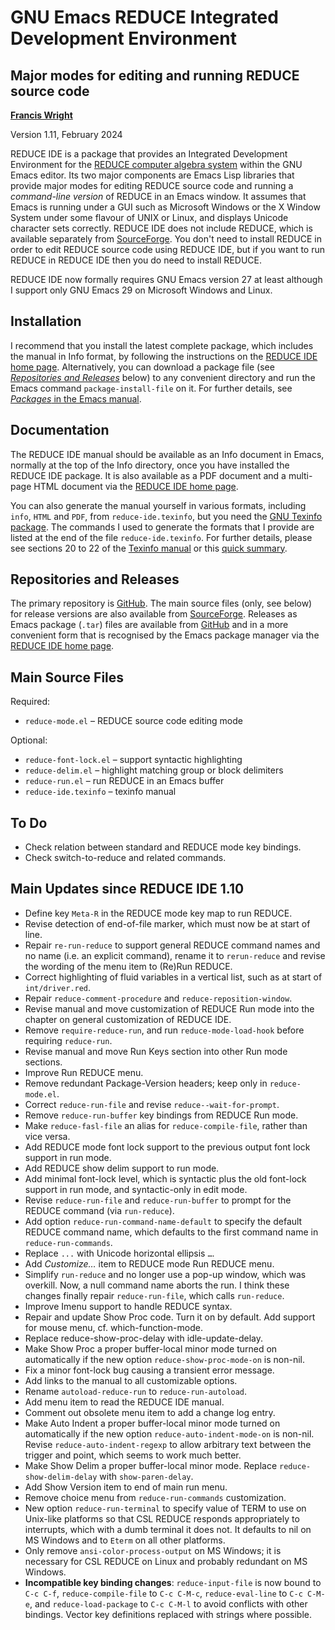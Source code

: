 # GNU Emacs REDUCE Integrated Development Environment

## Major modes for editing and running REDUCE source code

**[Francis Wright](https://sites.google.com/site/fjwcentaur)**

Version 1.11, February 2024

REDUCE IDE is a package that provides an Integrated Development Environment for the [REDUCE computer algebra system](https://reduce-algebra.sourceforge.io/) within the GNU Emacs editor. Its two major components are Emacs Lisp libraries that provide major modes for editing REDUCE source code and running a _command-line version_ of REDUCE in an Emacs window. It assumes that Emacs is running under a GUI such as Microsoft Windows or the X Window System under some flavour of UNIX or Linux, and displays Unicode character sets correctly. REDUCE IDE does not include REDUCE, which is available separately from [SourceForge](https://sourceforge.net/projects/reduce-algebra/). You don't need to install REDUCE in order to edit REDUCE source code using REDUCE IDE, but if you want to run REDUCE in REDUCE IDE then you do need to install REDUCE.

REDUCE IDE now formally requires GNU Emacs version 27 at least although I support only GNU Emacs 29 on Microsoft Windows and Linux.

## Installation

I recommend that you install the latest complete package, which includes the manual in Info format, by following the instructions on the [REDUCE IDE home page](https://reduce-algebra.sourceforge.io/reduce-ide/). Alternatively, you can download a package file (see [_Repositories and Releases_](#repositories-and-releases) below) to any convenient directory and run the Emacs command `package-install-file` on it. For further details, see [_Packages_ in the Emacs manual](https://www.gnu.org/software/emacs/manual/html_node/emacs/Packages.html).

## Documentation

The REDUCE IDE manual should be available as an Info document in Emacs, normally at the top of the Info directory, once you have installed the REDUCE IDE package. It is also available as a PDF document and a multi-page HTML document via the [REDUCE IDE home page](https://reduce-algebra.sourceforge.io/reduce-ide/).

You can also generate the manual yourself in various formats, including `info`, `HTML` and `PDF`, from `reduce-ide.texinfo`, but you need the [GNU Texinfo package](https://www.gnu.org/software/texinfo/). The commands I used to generate the formats that I provide are listed at the end of the file `reduce-ide.texinfo`. For further details, please see sections 20 to 22 of the [Texinfo manual](https://www.gnu.org/software/texinfo/manual/texinfo/) or this [quick summary](https://en.wikipedia.org/wiki/Texinfo).

## Repositories and Releases

The primary repository is [GitHub](https://github.com/fjwright/REDUCE-IDE). The main source files (only, see below) for release versions are also available from [SourceForge](https://sourceforge.net/p/reduce-algebra/code/HEAD/tree/trunk/generic/emacs/). Releases as Emacs package (`.tar`) files are available from [GitHub](https://github.com/fjwright/REDUCE-IDE/releases) and in a more convenient form that is recognised by the Emacs package manager via the [REDUCE IDE home page](https://reduce-algebra.sourceforge.io/reduce-ide/).

## Main Source Files

Required:

- `reduce-mode.el` &ndash; REDUCE source code editing mode

Optional:

- `reduce-font-lock.el` &ndash; support syntactic highlighting
- `reduce-delim.el` &ndash; highlight matching group or block delimiters
- `reduce-run.el` &ndash; run REDUCE in an Emacs buffer
- `reduce-ide.texinfo` &ndash; texinfo manual

## To Do

- Check relation between standard and REDUCE mode key bindings.
- Check switch-to-reduce and related commands.

## Main Updates since REDUCE IDE 1.10

- Define key `Meta-R` in the REDUCE mode key map to run REDUCE.
- Revise detection of end-of-file marker, which must now be at start of line.
- Repair `re-run-reduce` to support general REDUCE command names and no name (i.e. an explicit command), rename it to `rerun-reduce` and revise the wording of the menu item to (Re)Run REDUCE.
- Correct highlighting of fluid variables in a vertical list, such as at start of `int/driver.red`.
- Repair `reduce-comment-procedure` and `reduce-reposition-window`.
- Revise manual and move customization of REDUCE Run mode into the chapter on general customization of REDUCE IDE.
- Remove `require-reduce-run`, and run `reduce-mode-load-hook` before requiring `reduce-run`.
- Revise manual and move Run Keys section into other Run mode sections.
- Improve Run REDUCE menu.
- Remove redundant Package-Version headers; keep only in `reduce-mode.el`.
- Correct `reduce-run-file` and revise `reduce--wait-for-prompt`.
- Remove `reduce-run-buffer` key bindings from REDUCE Run mode.
- Make `reduce-fasl-file` an alias for `reduce-compile-file`, rather than vice versa.
- Add REDUCE mode font lock support to the previous output font lock support in run mode.
- Add REDUCE show delim support to run mode.
- Add minimal font-lock level, which is syntactic plus the old font-lock support in run mode, and syntactic-only in edit mode.
- Revise `reduce-run-file` and `reduce-run-buffer` to prompt for the REDUCE command (via `run-reduce`).
- Add option `reduce-run-command-name-default` to specify the default REDUCE command name, which defaults to the first command name in `reduce-run-commands`.
- Replace `...` with Unicode horizontal ellipsis `…`.
- Add _Customize…_ item to REDUCE mode Run REDUCE menu.
- Simplify `run-reduce` and no longer use a pop-up window, which was overkill. Now, a null command name aborts the run. I think these changes finally repair `reduce-run-file`, which calls `run-reduce`.
- Improve Imenu support to handle REDUCE syntax.
- Repair and update Show Proc code. Turn it on by default. Add support for mouse menu, cf. which-function-mode.
- Replace reduce-show-proc-delay with idle-update-delay.
- Make Show Proc a proper buffer-local minor mode turned on automatically if the new option `reduce-show-proc-mode-on` is non-nil.
- Fix a minor font-lock bug causing a transient error message.
- Add links to the manual to all customizable options.
- Rename `autoload-reduce-run` to `reduce-run-autoload`.
- Add menu item to read the REDUCE IDE manual.
- Comment out obsolete menu item to add a change log entry.
- Make Auto Indent a proper buffer-local minor mode turned on automatically if the new option `reduce-auto-indent-mode-on` is non-nil. Revise `reduce-auto-indent-regexp` to allow arbitrary text between the trigger and point, which seems to work much better.
- Make Show Delim a proper buffer-local minor mode. Replace `reduce-show-delim-delay` with `show-paren-delay`.
- Add Show Version item to end of main run menu.
- Remove choice menu from `reduce-run-commands` customization.
- New option `reduce-run-terminal` to specify value of TERM to use on Unix-like platforms so that CSL REDUCE responds appropriately to interrupts, which with a dumb terminal it does not. It defaults to nil on MS Windows and to `Eterm` on all other platforms.
- Only remove `ansi-color-process-output` on MS Windows; it is necessary for CSL REDUCE on Linux and probably redundant on MS Windows.
- **Incompatible key binding changes**: `reduce-input-file` is now bound to `C-c C-f`, `reduce-compile-file` to `C-c C-M-c`, `reduce-eval-line` to `C-c C-M-e`, and `reduce-load-package` to `C-c C-M-l` to avoid conflicts with other bindings. Vector key definitions replaced with strings where possible.
